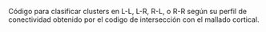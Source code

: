 Código para clasificar clusters en L-L, L-R, R-L, o R-R según su perfil de conectividad obtenido por el codigo de intersección con el mallado cortical.
